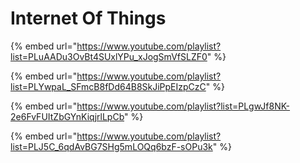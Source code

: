 # Internet Of Things

{% embed url="https://www.youtube.com/playlist?list=PLuAADu3OvBt4SUxlYPu_xJogSmVfSLZF0" %}

{% embed url="https://www.youtube.com/playlist?list=PLYwpaL_SFmcB8fDd64B8SkJiPpEIzpCzC" %}

{% embed url="https://www.youtube.com/playlist?list=PLgwJf8NK-2e6FvFUItZbGYnKiqjrlLpCb" %}

{% embed url="https://www.youtube.com/playlist?list=PLJ5C_6qdAvBG7SHg5mLOQq6bzF-sOPu3k" %}
